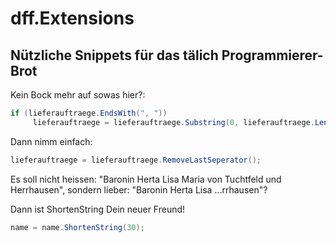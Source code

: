 dff.Extensions
================================
Nützliche Snippets für das tälich Programmierer-Brot
-----------------------------------------------------

Kein Bock mehr auf sowas hier?:

```c#
if (lieferauftraege.EndsWith(", "))
     lieferauftraege = lieferauftraege.Substring(0, lieferauftraege.Length - 2);
``` 
Dann nimm einfach:
```c#
lieferauftraege = lieferauftraege.RemoveLastSeperator();
```

Es soll nicht heissen: "Baronin Herta Lisa Maria von Tuchtfeld und Herrhausen", sondern lieber: "Baronin Herta Lisa ...rrhausen"?

Dann ist ShortenString Dein neuer Freund!

```c#
name = name.ShortenString(30);
```
